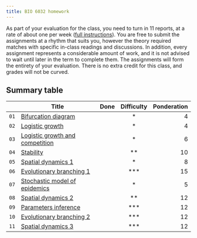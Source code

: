 ```yaml
---
title: BIO 6032 homework
---
```


<!-- Unless explicitly indicated, do not change anything in this file -->

As part of your evaluation for the class, you need to turn in 11 reports, at a
rate of about one per week ([full instructions](/homework/about)). You are free to submit
the assignments at a rhythm that suits you, however the theory required matches
with specific in-class readings and discussions. In addition, every assignment
represents a considerable amount of work, and it is not advised to wait until
later in the term to complete them. The assignments will form the entirety of
your evaluation. There is no extra credit for this class, and grades will not be
curved.

## Summary table

<!-- Copy this symbol ✔️ in the Done column when the homework is finished -->

|      | Title                                                    | Done | Difficulty | Ponderation |
|:----:| -------------------------------------------------------- | ---- |:----------:| -----------:|
| `01` | [Bifurcation diagram](/homework/bifurcation)             |      |     *      |           4 |
| `02` | [Logistic growth](/homework/logistic)                    |      |     *      |           4 |
| `03` | [Logistic growth and competition](/homework/competition) |      |     *      |           6 |
| `04` | [Stability](/homework/stability)                         |      |     **     |          10 |
| `05` | [Spatial dynamics 1](/homework/sd1)                      |      |     *      |           8 |
| `06` | [Evolutionary branching 1](/homework/eia)                |      |    ***     |          15 |
| `07` | [Stochastic model of epidemics](/homework/epidemics)     |      |     *      |           5 |
| `08` | [Spatial dynamics 2](/homework/sd2)                      |      |     **     |          12 |
| `09` | [Parameters inference](/homework/inference)              |      |    ***     |          12 |
| `10` | [Evolutionary branching 2](/homework/eia2)                |      |    ***     |          12 |
| `11` | [Spatial dynamics 3](/homework/sd3)                      |      |    ***     |          12 |

